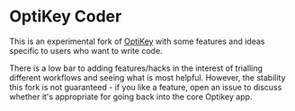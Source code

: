 # OptiKey Coder

This is an experimental fork of [OptiKey](https://github.com/OptiKey/OptiKey) with some features and ideas specific to users who want to write code. 

There is a low bar to adding features/hacks in the interest of trialling different workflows and seeing what is most helpful. However, the stability this fork is not guaranteed - if you like a feature, open an issue to discuss whether it's appropriate for going back into the core Optikey app. 
